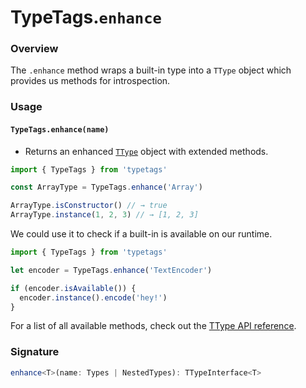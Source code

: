 # TypeTags.`enhance`

### Overview

The `.enhance` method wraps a built-in type into a `TType` object which provides us methods for introspection.

### Usage

#### `TypeTags.enhance(name)`

- Returns an enhanced [`TType`](https://localhost:3000/ttype) object with extended methods.

```js
import { TypeTags } from 'typetags'

const ArrayType = TypeTags.enhance('Array')

ArrayType.isConstructor() // → true
ArrayType.instance(1, 2, 3) // → [1, 2, 3]
```

We could use it to check if a built-in is available on our runtime.

```js
import { TypeTags } from 'typetags'

let encoder = TypeTags.enhance('TextEncoder')

if (encoder.isAvailable()) {
  encoder.instance().encode('hey!')
}
```

For a list of all available methods, check out the [TType API reference]().

### Signature

```ts
enhance<T>(name: Types | NestedTypes): TTypeInterface<T>
```
